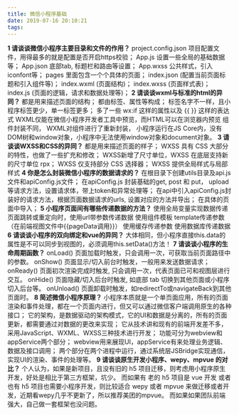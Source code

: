 ```yaml
---
title: 微信小程序基础
date: 2019-07-16 20:10:21
tags:
---
```



**1 请谈谈微信小程序主要目录和文件的作用？**
project.config.json 项目配置文件，用得最多的就是配置是否开启https校验；
App.js 设置一些全局的基础数据等；
App.json 底部tab, 标题栏和路由等设置；
App.wxss 公共样式，引入iconfont等；
pages 里面包含一个个具体的页面；
index.json (配置当前页面标题和引入组件等)；
index.wxml (页面结构)；
index.wxss (页面样式表)；
index.js (页面的逻辑，请求和数据处理等)；
**2 请谈谈wxml与标准的html的异同？**
都是用来描述页面的结构；
都由标签、属性等构成；
标签名字不一样，且小程序标签更少，单一标签更多；
多了一些 wx:if 这样的属性以及 {{ }} 这样的表达式
WXML仅能在微信小程序开发者工具中预览，而HTML可以在浏览器内预览
组件封装不同， WXML对组件进行了重新封装，
小程序运行在JS Core内，没有DOM树和window对象，小程序中无法使用window对象和document对象。
**3 请谈谈WXSS和CSS的异同？**
都是用来描述页面的样子；
WXSS 具有 CSS 大部分的特性，也做了一些扩充和修改；
WXSS新增了尺寸单位，WXSS 在底层支持新的尺寸单位 rpx；
WXSS 仅支持部分 CSS 选择器；
WXSS 提供全局样式与局部样式
**4 你是怎么封装微信小程序的数据请求的？**
在根目录下创建utils目录及api.js文件和apiConfig.js文件；
在apiConfig.js 封装基础的get, post 和 put， upload等请求方法，设置请求体，带上token和异常处理等；
在api中引入apiConfig.js封装好的请求方法，根据页面数据请求的urls, 设置对应的方法并导出；
在具体的页面中导入；
**5 小程序页面间有哪些传递数据的方法？**
使用全局变量实现数据传递
页面跳转或重定向时，使用url带参数传递数据
使用组件模板 template传递参数（在前端视图文件中{{pageData调用}}）
使用缓存传递参数
使用数据库传递数据
**6 请谈谈小程序的双向绑定和vue的异同？**
大体相同，但小程序直接this.data的属性是不可以同步到视图的，必须调用this.setData()方法！
**7 请谈谈小程序的生命周期函数？**
onLoad() 页面加载时触发，只会调用一次，可获取当前页面路径中的参数。
onShow() 页面显示/切入前台时触发，一般用来发送数据请求；
onReady() 页面初次渲染完成时触发, 只会调用一次，代表页面已可和视图层进行交互。
onHide() 页面隐藏/切入后台时触发, 如底部 tab 切换到其他页面或小程序切入后台等。
onUnload() 页面卸载时触发，如redirectTo或navigateBack到其他页面时。
**8 简述微信小程序原理？**
小程序本质就是一个单页面应用，所有的页面渲染和事件处理，都在一个页面内进行，但又可以通过微信客户端调用原生的各种接口；
它的架构，是数据驱动的架构模式，它的UI和数据是分离的，所有的页面更新，都需要通过对数据的更改来实现；
它从技术讲和现有的前端开发差不多，采用JavaScript、WXML、WXSS三种技术进行开发；
功能可分为webview和appService两个部分；
webview用来展现UI，appService有来处理业务逻辑、数据及接口调用；
两个部分在两个进程中运行，通过系统层JSBridge实现通信，实现UI的渲染、事件的处理等。
**9 请谈谈原生开发小程序、wepy、mpvue 的对比？**
个人认为，如果是新项目，且没有旧的 h5 项目迁移，则考虑用小程序原生开发，好处是相比于第三方框架，坑少。
而如果有 老的 h5 项目是 vue 开发 或者 也有 h5 项目也需要小程序开发，则比较适合 wepy 或者 mpvue 来做迁移或者开发，近期看wepy几乎不更新了，所以推荐美团的mpvue。
而如果如果团队前端强大，自己做一套框架也没问题。


